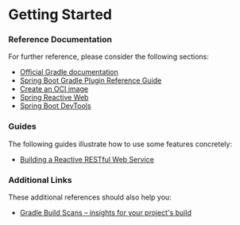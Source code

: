 # Getting Started

### Reference Documentation

For further reference, please consider the following sections:

* [Official Gradle documentation](https://docs.gradle.org)
* [Spring Boot Gradle Plugin Reference Guide](https://docs.spring.io/spring-boot/docs/2.7.3/gradle-plugin/reference/html/)
* [Create an OCI image](https://docs.spring.io/spring-boot/docs/2.7.3/gradle-plugin/reference/html/#build-image)
* [Spring Reactive Web](https://docs.spring.io/spring-boot/docs/2.7.3/reference/htmlsingle/#web.reactive)
* [Spring Boot DevTools](https://docs.spring.io/spring-boot/docs/2.7.3/reference/htmlsingle/#using.devtools)

### Guides

The following guides illustrate how to use some features concretely:

* [Building a Reactive RESTful Web Service](https://spring.io/guides/gs/reactive-rest-service/)

### Additional Links

These additional references should also help you:

* [Gradle Build Scans – insights for your project's build](https://scans.gradle.com#gradle)

